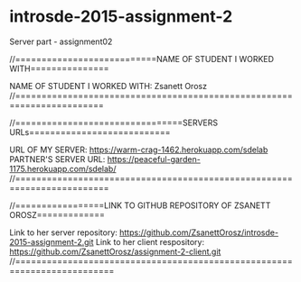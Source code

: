 # introsde-2015-assignment-2

Server part - assignment02


//===========================NAME OF STUDENT I WORKED WITH===============

NAME OF STUDENT I WORKED WITH: Zsanett Orosz
//=======================================================================

//================================SERVERS URLs===========================

URL OF MY SERVER: https://warm-crag-1462.herokuapp.com/sdelab
PARTNER'S SERVER URL: https://peaceful-garden-1175.herokuapp.com/sdelab/
//========================================================================

//=================LINK TO GITHUB REPOSITORY OF ZSANETT OROSZ=============

Link to her server repository: https://github.com/ZsanettOrosz/introsde-2015-assignment-2.git
Link to her client respository: https://github.com/ZsanettOrosz/assignment-2-client.git
//=========================================================================
